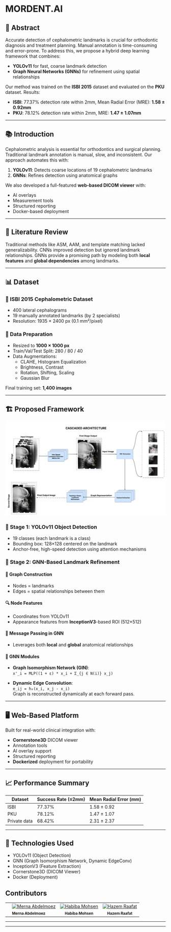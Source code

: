 # MORDENT.AI

## 🧠 Abstract

Accurate detection of cephalometric landmarks is crucial for orthodontic diagnosis and treatment planning. Manual annotation is time-consuming and error-prone. To address this, we propose a hybrid deep learning framework that combines:

- **YOLOv11** for fast, coarse landmark detection
- **Graph Neural Networks (GNNs)** for refinement using spatial relationships

Our method was trained on the **ISBI 2015** dataset and evaluated on the **PKU** dataset. Results:

- **ISBI**: 77.37% detection rate within 2mm, Mean Radial Error (MRE): **1.58 ± 0.92mm**
- **PKU**: 78.12% detection rate within 2mm, MRE: **1.47 ± 1.07mm**

---


## 📚 Introduction

Cephalometric analysis is essential for orthodontics and surgical planning. Traditional landmark annotation is manual, slow, and inconsistent. Our approach automates this with:

1. **YOLOv11**: Detects coarse locations of 19 cephalometric landmarks
2. **GNNs**: Refines detection using anatomical graphs



We also developed a full-featured **web-based DICOM viewer** with:
- AI overlays
- Measurement tools
- Structured reporting
- Docker-based deployment

---

## 🧾 Literature Review

Traditional methods like ASM, AAM, and template matching lacked generalizability. CNNs improved detection but ignored landmark relationships. GNNs provide a promising path by modeling both **local features** and **global dependencies** among landmarks.

---

## 📊 Dataset

### 📁 ISBI 2015 Cephalometric Dataset
- 400 lateral cephalograms
- 19 manually annotated landmarks (by 2 specialists)
- Resolution: 1935 × 2400 px (0.1 mm²/pixel)

### 🔧 Data Preparation
- Resized to **1000 × 1000 px**
- Train/Val/Test Split: 280 / 80 / 40
- Data Augmentations:
  - CLAHE, Histogram Equalization
  - Brightness, Contrast
  - Rotation, Shifting, Scaling
  - Gaussian Blur

Final training set: **1,400 images**

---

## 🏗️ Proposed Framework

<p align="center">
  <img src="https://github.com/merna-abdelmoez/MORDENT.AI/blob/main/Assests/Cascade Architecture.png" alt="Medical VQA"/>
</p>

### 🎯 Stage 1: YOLOv11 Object Detection
- 19 classes (each landmark is a class)
- Bounding box: 128×128 centered on the landmark
- Anchor-free, high-speed detection using attention mechanisms

### 🔗 Stage 2: GNN-Based Landmark Refinement

#### 📐 Graph Construction
- Nodes = landmarks
- Edges = spatial relationships between them

#### 🔍 Node Features
- Coordinates from YOLOv11
- Appearance features from **InceptionV3**-based ROI (512×512)

#### 🔁 Message Passing in GNN
- Leverages both **local** and **global** anatomical relationships

#### 🧩 GNN Modules

- **Graph Isomorphism Network (GIN)**:  
  `x'_i = MLP((1 + ε) * x_i + Σ_{j ∈ N(i)} x_j)`

- **Dynamic Edge Convolution**:  
  `e_ij = h₀(x_i, x_j - x_i)`  
  Graph is reconstructed dynamically at each forward pass.


---

## 🖥️ Web-Based Platform

Built for real-world clinical integration with:

- **Cornerstone3D** DICOM viewer
- Annotation tools
- AI overlay support
- Structured reporting
- **Dockerized** deployment for portability

---

## 📈 Performance Summary

| Dataset | Success Rate (≤2mm) | Mean Radial Error (mm) |
|---------|----------------------|-------------------------|
| ISBI    | 77.37%               | 1.58 ± 0.92             |
| PKU     | 78.12%               | 1.47 ± 1.07             |
| Private data     | 68.42%      | 2.31 ± 2.37             |

---

## 📌 Technologies Used

- YOLOv11 (Object Detection)
- GNN (Graph Isomorphism Network, Dynamic EdgeConv)
- InceptionV3 (Feature Extraction)
- Cornerstone3D (DICOM Viewer)
- Docker (Deployment)

## Contributors

<table>
  <tr>
    <td align="center">
   <td align="">
    <a href="https://github.com/merna-abdelmoez" target="_black">
    <img src="https://avatars.githubusercontent.com/u/115110339?v=4" width="200px;" alt="Merna Abdelmoez"/>
    <br />
    <sub><b>Merna Abdelmoez</b></sub></a>
    <td align="center">
    <a href="https://github.com/Habiba-Mohsen" target="_black">
    <img src="https://avatars.githubusercontent.com/u/101303283?v=4" width="200px;" alt="Habiba Mohsen"/>
    <br />
    <sub><b>Habiba Mohsen</b></sub></a>
    </td>
    </td>
    <td align="center">
    <a href="https://github.com/Hazem-Raafat" target="_black">
    <img src="https://avatars.githubusercontent.com/u/100636693?v=4" width="200px;" alt="Hazem Raafat"/>
    <br />
    <sub><b>Hazem Raafat</b></sub></a>
    </td>
    </td>
    </tr>
 </table>

---


---



